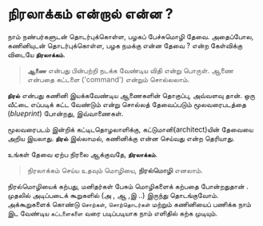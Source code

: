 # நிரலாக்கம் என்றால் என்ன ?

நாம் நண்பர்களுடன் தொடர்புக்கொள்ள, பழகப் பேச்சுமொழி தேவை. அதைப்போல, கணினியுடன் தொடர்புக்கொள்ள, பழக நமக்கு என்ன தேவை ? என்ற கேள்விக்கு விடையே **`நிரலாக்கம்`**. 

> **`ஆணை`**  என்பது பின்பற்றி நடக்க வேண்டிய விதி என்று பொருள். ஆணை என்பதை கட்டளை ('command') என்றும் சொல்லலாம். 

**`நிரல்`** என்பது கணினி இயக்கவேண்டிய ஆணைகளின் தொகுப்பு, அவ்வளவு தான். ஒரு வீட்டை எப்படிக் கட்ட வேண்டும் என்று சொல்லத் தேவைப்படும் மூலவரைபடத்தை (*blueprint*) போன்றது, இவ்வாணைகள். 

மூலவரைபடம் இன்றிக் கட்டிடதொழலாளிக்கு, கட்டுமானி(architect)யின் தேவையை அறிய இயலாது. **`நிரல்`** இல்லாமல், கணினிக்கு என்ன செய்வது என்ற தெரியாது. 

உங்கள் தேவை ஏற்ப நிரலை ஆக்குவதே, **`நிரலாக்கம்`**. 

> நிரலாக்கம் செய்ய உதவும் மொழியை, **நிரல்மொழி** எனலாம். 

நிரல்மொழியைக் கற்பது, மனிதர்கள் பேசும் மொழிகளைக் கற்பதை போன்றதுதான் . முதலில் அடிப்படைக் கூறுகளில் (அ , ஆ ,இ ..) இருந்து தொடங்குவோம். அக்கூறுகளைக் கொண்டு `சொற்கள்`, `சொற்தொடர்கள்` மற்றும்  கணினியைப்  பணிக்க நாம் இட வேண்டிய  `கட்டளைகளை` வரை படிப்படியாக நாம் எளிதில் கற்க முடியும். 
